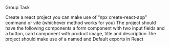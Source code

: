 
Group Task

Create a react project you can make  use of “npx create-react-app” command or vite (whichever method works for you)
The project should have the following components  a form component with two input fields and a button, card component with product image, title and description
The project should  make use of a named and Default exports in React
